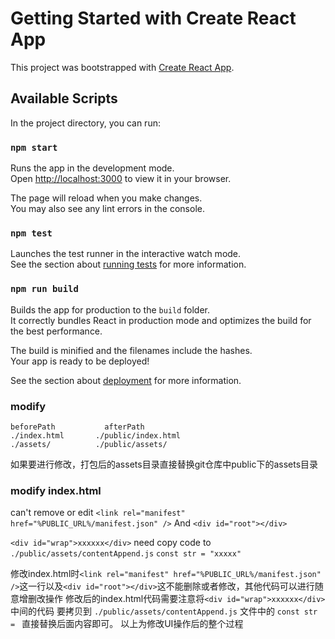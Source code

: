 # Getting Started with Create React App

This project was bootstrapped with [Create React App](https://github.com/facebook/create-react-app).

## Available Scripts

In the project directory, you can run:

### `npm start`

Runs the app in the development mode.\
Open [http://localhost:3000](http://localhost:3000) to view it in your browser.

The page will reload when you make changes.\
You may also see any lint errors in the console.

### `npm test`

Launches the test runner in the interactive watch mode.\
See the section about [running tests](https://facebook.github.io/create-react-app/docs/running-tests) for more information.

### `npm run build`

Builds the app for production to the `build` folder.\
It correctly bundles React in production mode and optimizes the build for the best performance.

The build is minified and the filenames include the hashes.\
Your app is ready to be deployed!

See the section about [deployment](https://facebook.github.io/create-react-app/docs/deployment) for more information.

### modify

`beforePath           afterPath`     
`./index.html       ./public/index.html`     
`./assets/          ./public/assets/`

如果要进行修改，打包后的assets目录直接替换git仓库中public下的assets目录

### modify index.html

can't remove or edit 
`<link rel="manifest" href="%PUBLIC_URL%/manifest.json" />` 
And
`<div id="root"></div>`

`<div id="wrap">xxxxxx</div>` need copy code to
 `./public/assets/contentAppend.js` 
 `const str = "xxxxx"`

修改index.html时`<link rel="manifest" href="%PUBLIC_URL%/manifest.json" />`这一行以及`<div id="root"></div>`这不能删除或者修改，其他代码可以进行随意增删改操作
修改后的index.html代码需要注意将`<div id="wrap">xxxxxx</div>` 中间的代码 要拷贝到 `./public/assets/contentAppend.js` 文件中的  `const str = ` 直接替换后面内容即可。
以上为修改UI操作后的整个过程



